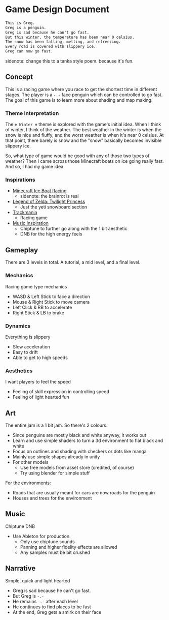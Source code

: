 # Game Design Document

```txt
This is Greg.
Greg is a penguin.
Greg is sad because he can't go fast.
But this winter, the temperature has been near 0 celsius.
The snow has been falling, melting, and refreezing.
Every road is covered with slippery ice.
Greg can now go fast.
```

sidenote: change this to a tanka style poem. because it's fun.

## Concept

This is a racing game where you race to get the shortest time in different stages. The player is a `-.-` face penguin which can be controlled to go fast. The goal of this game is to learn more about shading and map making.

### Theme Interpretation

The `❄️ Winter ❄️` theme is explored with the game's initial idea. When I think of winter, I think of the weather. The best weather in the winter is when the snow is nice and fluffy, and the worst weather is when it's near 0 celsius. At that point, there barely is snow and the "snow" basically becomes invisible slippery ice.

So, what type of game would be good with any of those two types of weather? Then I came across those Minecraft boats on ice going really fast. And so, I had my game idea.

### Inspirations

- [Minecraft Ice Boat Racing](https://www.youtube.com/shorts/e6z3ahs4RnM)
  - sidenote: the brainrot is real
- [Legend of Zelda: Twilight Princess](https://www.youtube.com/watch?v=SVbxFG9Ua5Q)
  - Just the yeti snowboard section
- [Trackmania](https://www.youtube.com/watch?v=8hrpj6tJ68Y)
  - Racing game
- [Music Inspiration](https://www.youtube.com/watch?v=27IbVbzUjKs)
  - Chiptune to further go along with the 1 bit aesthetic
  - DNB for the high energy feels

## Gameplay

There are 3 levels in total. A tutorial, a mid level, and a final level.

### Mechanics

Racing game type mechanics

- WASD & Left Stick to face a direction
- Mouse & Right Stick to move camera
- Left Click & RB to accelerate
- Right Stick & LB to brake

### Dynamics

Everything is slippery

- Slow acceleration
- Easy to drift
- Able to get to high speeds

### Aesthetics

I want players to feel the speed

- Feeling of skill expression in controlling speed
- Feeling of light hearted fun

## Art

The entire jam is a 1 bit jam. So there's 2 colours.

- Since penguins are mostly black and white anyway, it works out
- Learn and use simple shaders to turn a 3d environment to flat black and white
- Focus on outlines and shading with checkers or dots like manga
- Mainly use simple shapes already in unity
- For other models
  - Use free models from asset store (credited, of course)
  - Try using blender for simple stuff

For the environments:

- Roads that are usually meant for cars are now roads for the penguin
- Houses and trees for the environment

## Music

Chiptune DNB

- Use Ableton for production.
  - Only use chiptune sounds
  - Panning and higher fidelity effects are allowed
  - Any samples must be bit crushed

## Narrative

Simple, quick and light hearted

- Greg is sad because he can't go fast.
- But Greg is `-.-`
- He remains `-.-` after each level
- He continues to find places to be fast
- At the end, Greg gets a smirk on their face

